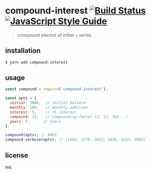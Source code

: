 # compound-interest [![Build Status](https://travis-ci.org/kasperlewau/compound-interest.svg?branch=master)](https://travis-ci.org/kasperlewau/compound-interest) [![JavaScript Style Guide](https://cdn.rawgit.com/feross/standard/master/badge.svg)](https://github.com/feross/standard)
> compound interest of initial + series

## installation
```sh
$ yarn add compound-interest
```

## usage
```js
const compound = require('compound-interest');

const opts = {
  initial: 1000,  // initial balance
  monthly: 100,   // monthly addition
  interest: 5,    // +% interest
  compound: 12,   // compounding factor (1, 12, 365...)
  years: 5       // years
};

compound(opts); // 8083
compound.verbose(opts); // [1000, 2279, 3623, 5036, 6522, 8083]
```

## license
mit
